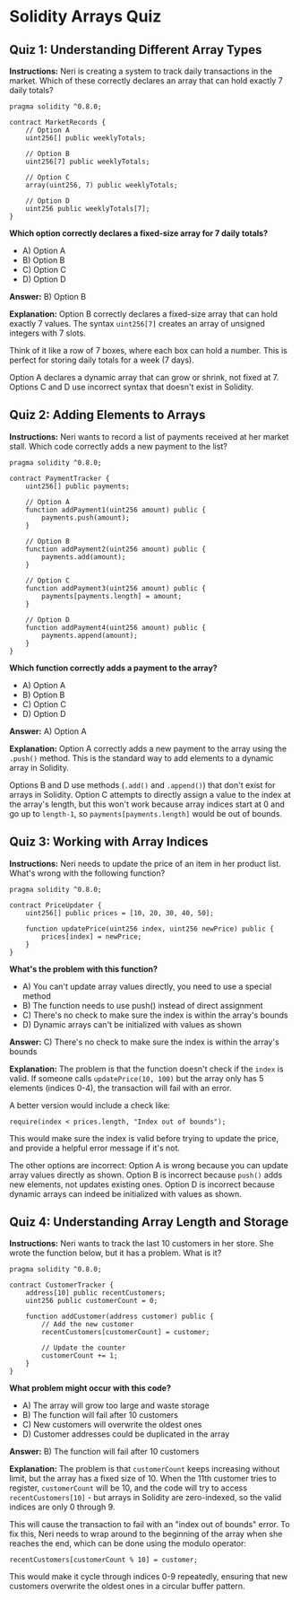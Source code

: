 # Solidity Arrays Quiz

## Quiz 1: Understanding Different Array Types

**Instructions:** Neri is creating a system to track daily transactions in the market. Which of these correctly declares an array that can hold exactly 7 daily totals?

```solidity
pragma solidity ^0.8.0;

contract MarketRecords {
    // Option A
    uint256[] public weeklyTotals;

    // Option B
    uint256[7] public weeklyTotals;

    // Option C
    array(uint256, 7) public weeklyTotals;

    // Option D
    uint256 public weeklyTotals[7];
}
```

**Which option correctly declares a fixed-size array for 7 daily totals?**

- A) Option A
- B) Option B
- C) Option C
- D) Option D

**Answer:** B) Option B

**Explanation:** Option B correctly declares a fixed-size array that can hold exactly 7 values. The syntax `uint256[7]` creates an array of unsigned integers with 7 slots.

Think of it like a row of 7 boxes, where each box can hold a number. This is perfect for storing daily totals for a week (7 days).

Option A declares a dynamic array that can grow or shrink, not fixed at 7. Options C and D use incorrect syntax that doesn't exist in Solidity.

## Quiz 2: Adding Elements to Arrays

**Instructions:** Neri wants to record a list of payments received at her market stall. Which code correctly adds a new payment to the list?

```solidity
pragma solidity ^0.8.0;

contract PaymentTracker {
    uint256[] public payments;

    // Option A
    function addPayment1(uint256 amount) public {
        payments.push(amount);
    }

    // Option B
    function addPayment2(uint256 amount) public {
        payments.add(amount);
    }

    // Option C
    function addPayment3(uint256 amount) public {
        payments[payments.length] = amount;
    }

    // Option D
    function addPayment4(uint256 amount) public {
        payments.append(amount);
    }
}
```

**Which function correctly adds a payment to the array?**

- A) Option A
- B) Option B
- C) Option C
- D) Option D

**Answer:** A) Option A

**Explanation:** Option A correctly adds a new payment to the array using the `.push()` method. This is the standard way to add elements to a dynamic array in Solidity.

Options B and D use methods (`.add()` and `.append()`) that don't exist for arrays in Solidity. Option C attempts to directly assign a value to the index at the array's length, but this won't work because array indices start at 0 and go up to `length-1`, so `payments[payments.length]` would be out of bounds.

## Quiz 3: Working with Array Indices

**Instructions:** Neri needs to update the price of an item in her product list. What's wrong with the following function?

```solidity
pragma solidity ^0.8.0;

contract PriceUpdater {
    uint256[] public prices = [10, 20, 30, 40, 50];

    function updatePrice(uint256 index, uint256 newPrice) public {
        prices[index] = newPrice;
    }
}
```

**What's the problem with this function?**

- A) You can't update array values directly, you need to use a special method
- B) The function needs to use push() instead of direct assignment
- C) There's no check to make sure the index is within the array's bounds
- D) Dynamic arrays can't be initialized with values as shown

**Answer:** C) There's no check to make sure the index is within the array's bounds

**Explanation:** The problem is that the function doesn't check if the `index` is valid. If someone calls `updatePrice(10, 100)` but the array only has 5 elements (indices 0-4), the transaction will fail with an error.

A better version would include a check like:

```solidity
require(index < prices.length, "Index out of bounds");
```

This would make sure the index is valid before trying to update the price, and provide a helpful error message if it's not.

The other options are incorrect: Option A is wrong because you can update array values directly as shown. Option B is incorrect because `push()` adds new elements, not updates existing ones. Option D is incorrect because dynamic arrays can indeed be initialized with values as shown.

## Quiz 4: Understanding Array Length and Storage

**Instructions:** Neri wants to track the last 10 customers in her store. She wrote the function below, but it has a problem. What is it?

```solidity
pragma solidity ^0.8.0;

contract CustomerTracker {
    address[10] public recentCustomers;
    uint256 public customerCount = 0;

    function addCustomer(address customer) public {
        // Add the new customer
        recentCustomers[customerCount] = customer;

        // Update the counter
        customerCount += 1;
    }
}
```

**What problem might occur with this code?**

- A) The array will grow too large and waste storage
- B) The function will fail after 10 customers
- C) New customers will overwrite the oldest ones
- D) Customer addresses could be duplicated in the array

**Answer:** B) The function will fail after 10 customers

**Explanation:** The problem is that `customerCount` keeps increasing without limit, but the array has a fixed size of 10. When the 11th customer tries to register, `customerCount` will be 10, and the code will try to access `recentCustomers[10]` - but arrays in Solidity are zero-indexed, so the valid indices are only 0 through 9.

This will cause the transaction to fail with an "index out of bounds" error. To fix this, Neri needs to wrap around to the beginning of the array when she reaches the end, which can be done using the modulo operator:

```solidity
recentCustomers[customerCount % 10] = customer;
```

This would make it cycle through indices 0-9 repeatedly, ensuring that new customers overwrite the oldest ones in a circular buffer pattern.
